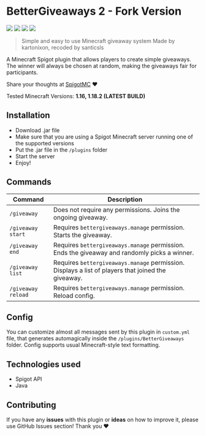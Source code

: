 # BetterGiveaways 2 - Fork Version

![](https://hits.seeyoufarm.com/api/count/incr/badge.svg?url=https%3A%2F%2Fgithub.com%2Fkartonixon%2Fbetter-giveaways&count_bg=%2379C83D&title_bg=%23555555&icon=github.svg&icon_color=%23E7E7E7&title=visits&edge_flat=false)
![](https://img.shields.io/spiget/downloads/83231)
![](https://img.shields.io/github/issues/kartonixon/better-giveaways)
![](https://img.shields.io/github/license/kartonixon/better-giveaways)

> Simple and easy to use Minecraft giveaway system
> Made by kartonixon, recoded by santicsls

A Minecraft Spigot plugin that allows players to create simple giveaways. The winner will always be chosen at random, making the giveaways fair for participants.

Share your thoughts at [SpigotMC](https://www.spigotmc.org/resources/bettergiveaways.83231/) ❤

Tested Minecraft Versions: **1.16, 1.18.2 (LATEST BUILD)**

## Installation

- Download .jar file
- Make sure that you are using a Spigot Minecraft server running one of the supported versions
- Put the .jar file in the `/plugins` folder
- Start the server
- Enjoy!

## Commands

Command | Description
------- | -----------
`/giveaway` | Does not require any permissions. Joins the ongoing giveaway.
`/giveaway start` | Requires `bettergiveaways.manage` permission. Starts the giveaway. 
`/giveaway end` | Requires `bettergiveaways.manage` permission. Ends the giveaway and randomly picks a winner.
`/giveaway list` | Requires `bettergiveaways.manage` permission. Displays a list of players that joined the giveaway.
`/giveaway reload` | Requires `bettergiveaways.manage` permission. Reload config.

## Config 

You can customize almost all messages sent by this plugin in `custom.yml` file, that generates automagically inside the `/plugins/BetterGiveaways` folder. Config supports usual Minecraft-style text formatting.

## Technologies used
- Spigot API
- Java

## Contributing

If you have any **issues** with this plugin or **ideas** on how to improve it, please use GitHub Issues section! Thank you ❤
